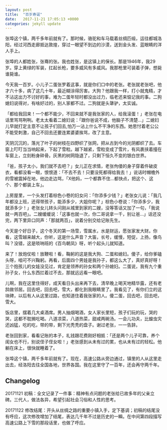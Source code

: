 ```yaml
---
layout: post
title:  "百岁寿诞"
date:   2017-11-21 17:05:13 +0000
categories: jekyll update
---
```


张埠这个镇，两千多年前就有了。那时候，骆驼和车马载着丝绸匹缎，运往都城洛阳，经过河西走廊抵达敦煌，穿过一眼望不到边的沙漠，送到金头发、蓝眼睛的洋人手上。

张埠的人都姓张，张骞的张。我也姓张，是这镇上的保长。那是1946年，我29岁。穿上黄绿的军装，扛起长枪，要多威风有多威风。我那枪里可装着子弹，想毙谁毙谁。

今天我一百岁。小儿子二蛋张罗着这事，就是你们口中的老张。老张就老张吧，他才六十多，病了这几十年，最近糊涂得厉害。大狗？他跟我一样，打小就鬼精，才不沾这出力不讨好的事，难为二蛋年轻时都没出过力，临老还来惦记我的事。二狗媳妇说得对，有啥好过的，别人家都不过。二狗就是头犟驴，太实诚。



「都给我回来！一个都不能少，不回来就不是我张家的人，给我滚蛋！」老张在电话里骂骂咧咧。老太太看着二媳妇说：「跟你爸说不成，他脑子不清楚...」二媳妇儿早就打定主意不让孩子们回去,怕万一沾上什么不干净的东西。她思忖着老公公不能受刺激，自己不回去还要连累婆婆挨骂，改了主意。

天阴沉沉的，落光了叶子的树枝在四野织了张网，把从古到今的光阴都织了去。车窗上叮叮当当响起来，下起了雪粒。越下越紧，雪粒变成了雪片，有风裹挟着撞在车窗上，立刻粉身碎骨。灰黑的树网隐退了，只剩下恒久不变的银白世界。

「爸，孩子太小，我们就不去吧？」女儿正在求情，老张佝偻的身子穿着件破皮衣，看都没看一眼，恨恨道：「不去不去！只要没死都得给我去！」说话时帽檐外的雪被震掉在地，他边走边骂，「X他妈，一个都靠不住...都快点，把这个、这个、那个都装上车」。

上房屋里，一个头发打着棕色小卷的妇女问：「你添多少钱？」老张女儿说：「我几年都没上班，还得带孩子，能添多少，大姐你呢？」棕色小卷说：「你添多少，我就添多少！」老张女儿转头问刚从城里到家的二嫂，没等答话又加了一句，「我说就一两百吧」。二嫂缓缓说：「这事也就一次，你二哥说拿一千，别让爸...」话还没完，两下里异口同声：「那就两百」，说着分别交给记账先生。



今天是个好日子，这个冬天的第一场雪，雪属水，水是财运，愿张家发大财。你看，这雪越来越大，你听，这是什么声音？大笛，长号，缓慢，短促，上扬，像鸟叫？没错，这是唢呐班的《百鸟朝凤》呀，听个起头儿就知道。

来了！放炮仗啦！放鞭啦！看，鞠躬的这是我大狗、二蛋和媳妇。傻子，给你爹磕头呀，咱可不兴鞠躬。再看，后面四个男娃是我孙子，都这么大了，真好真好呀！三个抱孩儿的女娃没见过，肯定是领养的孙女和两个孙媳妇。二蛋说，我有九个重孙子女，什么东西拦着过不去，那就远远看一眼吧。

儿啊，我在这里住得好，成天看日头出来再下去，清早晚上喝天地精华露，还有老鸹做邻居。回去吧，回去吧，雪大，都化到我眼睛里了。我看见了，有你们立的这块碑，以后有人从这里过路，也知道住着我张家的人。傻二蛋，回去吧，回去吧，雪大。



饭店里，摆着几大桌酒席。男人抽烟喝酒，女人家长里短，孩子们玩的玩，哭的哭，这都不耽搁吃喝。八道凉菜，八道热菜，甜咸两碗汤。一会儿功夫，比蝗虫灾还凶猛，吃的吃，带的带，剩下光秃秃的盘子。谢过老张，一一告辞。

老张回到家，看看记账的本子，礼钱跟花费刚好相抵：「还是两个儿子可靠，养个闺女也不行，别说侄子侄女啦！」老张感到从未有过的累，也从未有过的轻松。他躺在床上，很快就睡着了。

张埠这个镇，两千多年前就有了。现在，高速公路从旁边通过，镇里的人从这里走出去，经洛阳去往全国各地，世界各国。我在这里守了一百年，还会再守两千年。



## Changelog

20171121 初稿：全文记录了一件事：精神有点问题的老张给已故多年的父亲立碑。三代人，做法各异，希望引起社会习俗和人性的思考。

20171122 修改结尾：开头从丝绸之路的重要小镇入手，定下基调；初稿的结尾没有呼应，这次修改增加了结尾，表达几千年不过是历史的一瞬。在中间第四段描写高速公路上下雪的那段话里，也做了呼应。
